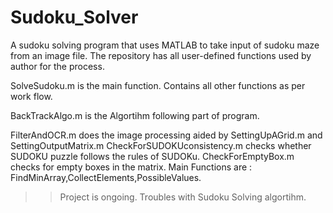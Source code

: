 # Sudoku_Solver
A sudoku solving program that uses MATLAB to take input of sudoku maze from an image file.
The repository has all user-defined functions used by author for the process.

SolveSudoku.m is the main function. Contains all other functions as per work flow.

BackTrackAlgo.m is the Algortihm following part of program.

FilterAndOCR.m does the image processing aided by SettingUpAGrid.m and SettingOutputMatrix.m
CheckForSUDOKUconsistency.m checks whether SUDOKU puzzle follows the rules of SUDOKu.
CheckForEmptyBox.m checks for empty boxes in the matrix.
Main Functions are : FindMinArray,CollectElements,PossibleValues.
>>Project is ongoing. Troubles with Sudoku Solving algortihm.
